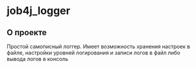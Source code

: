 # job4j_logger

## О проекте

Простой самописный логгер. Имеет возможность хранения настроек в файле, настройки уровней логирования и 
записи логов в файл либо вывода логов в консоль